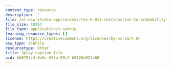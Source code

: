 ```yaml
---
content_type: resource
description: ''
file: /ol-ocw-studio-app/courses/res-6-012-introduction-to-probability-spring-2018/b6079fc40a9c595a89c7b9820e824b68_qgICsL7ybWc.vtt
file_size: 10367
file_type: application/x-subrip
learning_resource_types: []
license: https://creativecommons.org/licenses/by-nc-sa/4.0/
ocw_type: OCWFile
resourcetype: Other
title: 3play caption file
uid: b6079fc4-0a9c-595a-89c7-b9820e824b68
---
```

